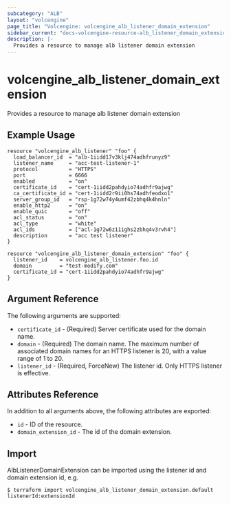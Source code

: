 ```yaml
---
subcategory: "ALB"
layout: "volcengine"
page_title: "Volcengine: volcengine_alb_listener_domain_extension"
sidebar_current: "docs-volcengine-resource-alb_listener_domain_extension"
description: |-
  Provides a resource to manage alb listener domain extension
---
```

# volcengine_alb_listener_domain_extension
Provides a resource to manage alb listener domain extension
## Example Usage
```hcl
resource "volcengine_alb_listener" "foo" {
  load_balancer_id  = "alb-1iidd17v3klj474adhfrunyz9"
  listener_name     = "acc-test-listener-1"
  protocol          = "HTTPS"
  port              = 6666
  enabled           = "on"
  certificate_id    = "cert-1iidd2pahdyio74adhfr9ajwg"
  ca_certificate_id = "cert-1iidd2r9ii0hs74adhfeodxo1"
  server_group_id   = "rsp-1g72w74y4umf42zbhq4k4hnln"
  enable_http2      = "on"
  enable_quic       = "off"
  acl_status        = "on"
  acl_type          = "white"
  acl_ids           = ["acl-1g72w6z11ighs2zbhq4v3rvh4"]
  description       = "acc test listener"
}

resource "volcengine_alb_listener_domain_extension" "foo" {
  listener_id    = volcengine_alb_listener.foo.id
  domain         = "test-modify.com"
  certificate_id = "cert-1iidd2pahdyio74adhfr9ajwg"
}
```
## Argument Reference
The following arguments are supported:
* `certificate_id` - (Required) Server certificate used for the domain name.
* `domain` - (Required) The domain name. The maximum number of associated domain names for an HTTPS listener is 20, with a value range of 1 to 20.
* `listener_id` - (Required, ForceNew) The listener id. Only HTTPS listener is effective.

## Attributes Reference
In addition to all arguments above, the following attributes are exported:
* `id` - ID of the resource.
* `domain_extension_id` - The id of the domain extension.


## Import
AlbListenerDomainExtension can be imported using the listener id and domain extension id, e.g.
```
$ terraform import volcengine_alb_listener_domain_extension.default listenerId:extensionId
```

